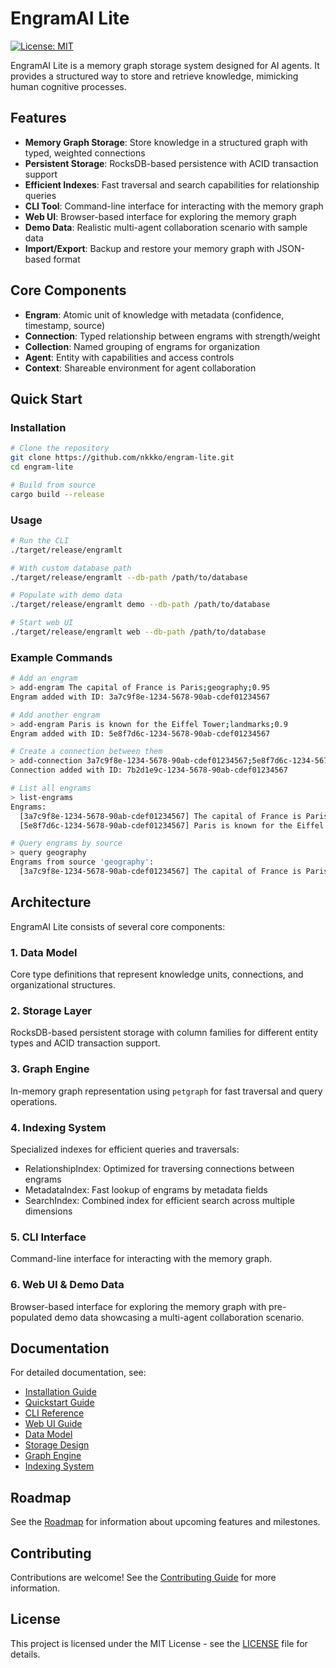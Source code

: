 # EngramAI Lite

[![License: MIT](https://img.shields.io/badge/License-MIT-blue.svg)](https://opensource.org/licenses/MIT)

EngramAI Lite is a memory graph storage system designed for AI agents. It provides a structured way to store and retrieve knowledge, mimicking human cognitive processes.

## Features

- **Memory Graph Storage**: Store knowledge in a structured graph with typed, weighted connections
- **Persistent Storage**: RocksDB-based persistence with ACID transaction support
- **Efficient Indexes**: Fast traversal and search capabilities for relationship queries
- **CLI Tool**: Command-line interface for interacting with the memory graph
- **Web UI**: Browser-based interface for exploring the memory graph
- **Demo Data**: Realistic multi-agent collaboration scenario with sample data
- **Import/Export**: Backup and restore your memory graph with JSON-based format

## Core Components

- **Engram**: Atomic unit of knowledge with metadata (confidence, timestamp, source)
- **Connection**: Typed relationship between engrams with strength/weight
- **Collection**: Named grouping of engrams for organization
- **Agent**: Entity with capabilities and access controls
- **Context**: Shareable environment for agent collaboration

## Quick Start

### Installation

```bash
# Clone the repository
git clone https://github.com/nkkko/engram-lite.git
cd engram-lite

# Build from source
cargo build --release
```

### Usage

```bash
# Run the CLI
./target/release/engramlt

# With custom database path
./target/release/engramlt --db-path /path/to/database

# Populate with demo data
./target/release/engramlt demo --db-path /path/to/database

# Start web UI
./target/release/engramlt web --db-path /path/to/database
```

### Example Commands

```bash
# Add an engram
> add-engram The capital of France is Paris;geography;0.95
Engram added with ID: 3a7c9f8e-1234-5678-90ab-cdef01234567

# Add another engram
> add-engram Paris is known for the Eiffel Tower;landmarks;0.9
Engram added with ID: 5e8f7d6c-1234-5678-90ab-cdef01234567

# Create a connection between them
> add-connection 3a7c9f8e-1234-5678-90ab-cdef01234567;5e8f7d6c-1234-5678-90ab-cdef01234567;related;0.8
Connection added with ID: 7b2d1e9c-1234-5678-90ab-cdef01234567

# List all engrams
> list-engrams
Engrams:
  [3a7c9f8e-1234-5678-90ab-cdef01234567] The capital of France is Paris (source: geography, confidence: 0.95)
  [5e8f7d6c-1234-5678-90ab-cdef01234567] Paris is known for the Eiffel Tower (source: landmarks, confidence: 0.9)

# Query engrams by source
> query geography
Engrams from source 'geography':
  [3a7c9f8e-1234-5678-90ab-cdef01234567] The capital of France is Paris (confidence: 0.95)
```

## Architecture

EngramAI Lite consists of several core components:

### 1. Data Model

Core type definitions that represent knowledge units, connections, and organizational structures.

### 2. Storage Layer

RocksDB-based persistent storage with column families for different entity types and ACID transaction support.

### 3. Graph Engine

In-memory graph representation using `petgraph` for fast traversal and query operations.

### 4. Indexing System

Specialized indexes for efficient queries and traversals:
- RelationshipIndex: Optimized for traversing connections between engrams
- MetadataIndex: Fast lookup of engrams by metadata fields
- SearchIndex: Combined index for efficient search across multiple dimensions

### 5. CLI Interface

Command-line interface for interacting with the memory graph.

### 6. Web UI & Demo Data

Browser-based interface for exploring the memory graph with pre-populated demo data showcasing a multi-agent collaboration scenario.

## Documentation

For detailed documentation, see:

- [Installation Guide](docs/getting-started/installation.md)
- [Quickstart Guide](docs/getting-started/quickstart.md)
- [CLI Reference](docs/usage/cli.md)
- [Web UI Guide](docs/usage/tui.md)
- [Data Model](docs/design/data-model.md)
- [Storage Design](docs/design/storage.md)
- [Graph Engine](docs/design/graph-engine.md)
- [Indexing System](docs/design/indexing.md)

## Roadmap

See the [Roadmap](docs/about/roadmap.md) for information about upcoming features and milestones.

## Contributing

Contributions are welcome! See the [Contributing Guide](docs/about/contributing.md) for more information.

## License

This project is licensed under the MIT License - see the [LICENSE](LICENSE) file for details.